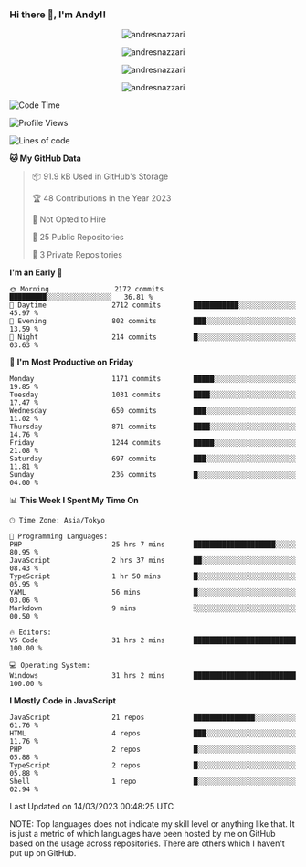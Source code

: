 ### Hi there 👋, I'm Andy!!

<p align="center" >
  <img src="https://github-profile-trophy.vercel.app/?username=AndresNazzari&theme=dracula&column=-1" alt="andresnazzari"/>
</p>

<p align="center">
  <img  src="https://github-readme-stats.vercel.app/api?username=AndresNazzari&count_private=true&show_icons=true&theme=dracula" alt="andresnazzari"/>
</p>
<p align="center">
  <img  src="https://github-readme-stats.vercel.app/api/top-langs/?username=AndresNazzari&layout=compact" alt="andresnazzari"/>
</p>
<p align="center" >
  <img src="https://github-readme-stats.vercel.app/api/wakatime?username=AndresNazzari" alt="andresnazzari"/>
</p>

<!--START_SECTION:waka-->
![Code Time](http://img.shields.io/badge/Code%20Time-349%20hrs%2031%20mins-blue)

![Profile Views](http://img.shields.io/badge/Profile%20Views-1-blue)

![Lines of code](https://img.shields.io/badge/From%20Hello%20World%20I%27ve%20Written-6.0%20million%20lines%20of%20code-blue)

**🐱 My GitHub Data** 

> 📦 91.9 kB Used in GitHub's Storage 
 > 
> 🏆 48 Contributions in the Year 2023
 > 
> 🚫 Not Opted to Hire
 > 
> 📜 25 Public Repositories 
 > 
> 🔑 3 Private Repositories 
 > 
**I'm an Early 🐤** 

```text
🌞 Morning                2172 commits        █████████░░░░░░░░░░░░░░░░   36.81 % 
🌆 Daytime                2712 commits        ███████████░░░░░░░░░░░░░░   45.97 % 
🌃 Evening                802 commits         ███░░░░░░░░░░░░░░░░░░░░░░   13.59 % 
🌙 Night                  214 commits         █░░░░░░░░░░░░░░░░░░░░░░░░   03.63 % 
```
📅 **I'm Most Productive on Friday** 

```text
Monday                   1171 commits        █████░░░░░░░░░░░░░░░░░░░░   19.85 % 
Tuesday                  1031 commits        ████░░░░░░░░░░░░░░░░░░░░░   17.47 % 
Wednesday                650 commits         ███░░░░░░░░░░░░░░░░░░░░░░   11.02 % 
Thursday                 871 commits         ████░░░░░░░░░░░░░░░░░░░░░   14.76 % 
Friday                   1244 commits        █████░░░░░░░░░░░░░░░░░░░░   21.08 % 
Saturday                 697 commits         ███░░░░░░░░░░░░░░░░░░░░░░   11.81 % 
Sunday                   236 commits         █░░░░░░░░░░░░░░░░░░░░░░░░   04.00 % 
```


📊 **This Week I Spent My Time On** 

```text
🕑︎ Time Zone: Asia/Tokyo

💬 Programming Languages: 
PHP                      25 hrs 7 mins       ████████████████████░░░░░   80.95 % 
JavaScript               2 hrs 37 mins       ██░░░░░░░░░░░░░░░░░░░░░░░   08.43 % 
TypeScript               1 hr 50 mins        █░░░░░░░░░░░░░░░░░░░░░░░░   05.95 % 
YAML                     56 mins             █░░░░░░░░░░░░░░░░░░░░░░░░   03.06 % 
Markdown                 9 mins              ░░░░░░░░░░░░░░░░░░░░░░░░░   00.50 % 

🔥 Editors: 
VS Code                  31 hrs 2 mins       █████████████████████████   100.00 % 

💻 Operating System: 
Windows                  31 hrs 2 mins       █████████████████████████   100.00 % 
```

**I Mostly Code in JavaScript** 

```text
JavaScript               21 repos            ███████████████░░░░░░░░░░   61.76 % 
HTML                     4 repos             ███░░░░░░░░░░░░░░░░░░░░░░   11.76 % 
PHP                      2 repos             █░░░░░░░░░░░░░░░░░░░░░░░░   05.88 % 
TypeScript               2 repos             █░░░░░░░░░░░░░░░░░░░░░░░░   05.88 % 
Shell                    1 repo              █░░░░░░░░░░░░░░░░░░░░░░░░   02.94 % 
```




 Last Updated on 14/03/2023 00:48:25 UTC
<!--END_SECTION:waka-->

NOTE: Top languages does not indicate my skill level or anything like that. It is just a metric of which languages have been hosted by me on GitHub based on the usage across repositories. There are others which I haven't put up on GitHub.

<!-- Here are some ideas to get you started:

-   🔭 I’m currently working on ...
-   🌱 I’m currently learning ...
-   👯 I’m looking to collaborate on ...
-   🤔 I’m looking for help with ...
-   💬 Ask me about ...
-   📫 How to reach me: ...
-   😄 Pronouns: ...
-   ⚡ Fun fact: ... -->
